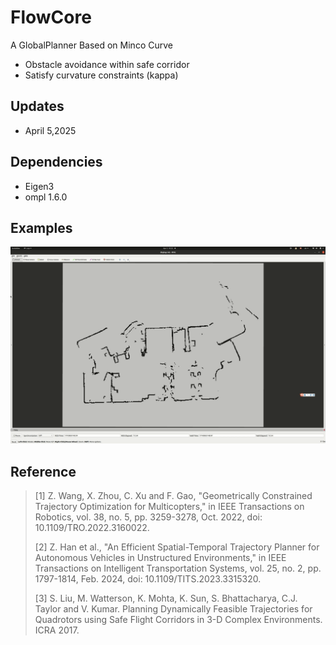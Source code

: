 # FlowCore​​
A GlobalPlanner Based on Minco Curve

* Obstacle avoidance within safe corridor
* Satisfy curvature constraints (kappa)

## Updates
* April 5,2025
  
## Dependencies
* Eigen3
* ompl 1.6.0

## Examples
![](./images/clfh3-s8ty4.gif)

## Reference
> [1] Z. Wang, X. Zhou, C. Xu and F. Gao, "Geometrically Constrained Trajectory Optimization for Multicopters," in IEEE Transactions on Robotics, vol. 38, no. 5, pp. 3259-3278, Oct. 2022, doi: 10.1109/TRO.2022.3160022.
> 
> [2] Z. Han et al., "An Efficient Spatial-Temporal Trajectory Planner for Autonomous Vehicles in Unstructured Environments," in IEEE Transactions on Intelligent Transportation Systems, vol. 25, no. 2, pp. 1797-1814, Feb. 2024, doi: 10.1109/TITS.2023.3315320.
> 
> [3] S. Liu, M. Watterson, K. Mohta, K. Sun, S. Bhattacharya, C.J. Taylor and V. Kumar. Planning Dynamically Feasible Trajectories for Quadrotors using Safe Flight Corridors in 3-D Complex Environments. ICRA 2017.
